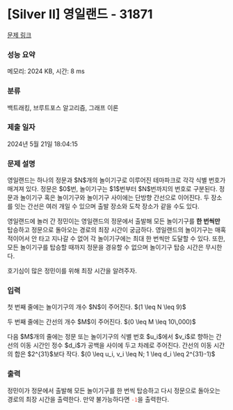 # [Silver II] 영일랜드 - 31871 

[문제 링크](https://www.acmicpc.net/problem/31871) 

### 성능 요약

메모리: 2024 KB, 시간: 8 ms

### 분류

백트래킹, 브루트포스 알고리즘, 그래프 이론

### 제출 일자

2024년 5월 21일 18:04:15

### 문제 설명

<p>영일랜드는 하나의 정문과 $N$개의 놀이기구로 이루어진 테마파크로 각각 식별 번호가 매겨져 있다. 정문은 $0$번, 놀이기구는 $1$번부터 $N$번까지의 번호로 구분된다. 정문과 놀이기구 혹은 놀이기구와 놀이기구 사이에는 단방향 간선으로 이어진다. 두 장소를 잇는 간선은 여러 개일 수 있으며 출발 장소와 도착 장소가 같을 수도 있다.</p>

<p>영일랜드에 놀러 간 정민이는 영일랜드의 정문에서 출발해 모든 놀이기구를 <strong>한 번씩만</strong> 탑승하고 정문으로 돌아오는 경로의 최장 시간이 궁금하다. 영일랜드의 놀이기구는 매혹적이어서 안 타고 지나갈 수 없어 각 놀이기구에는 최대 한 번씩만 도달할 수 있다. 또한, 모든 놀이기구를 탑승할 때까지 정문을 경유할 수 없으며 놀이기구 탑승 시간은 무시한다.</p>

<p>호기심이 많은 정민이를 위해 최장 시간을 알려주자. </p>

### 입력 

 <p>첫 번째 줄에는 놀이기구의 개수 $N$이 주어진다. $(1 \leq N \leq 9)$</p>

<p>두 번째 줄에는 간선의 개수 $M$이 주어진다. $(0 \leq M \leq 10\,000)$</p>

<p>다음 $M$개의 줄에는 정문 또는 놀이기구의 식별 번호 $u_i$에서 $v_i$로 향하는 간선의 이동 시간인 정수 $d_i$가 공백을 사이에 두고 차례로 주어진다. 간선의 이동 시간의 합은 $2^{31}$보다 작다. $(0 \leq u_i, v_i \leq N; 1 \leq d_i \leq 2^{31}-1)$</p>

### 출력 

 <p>정민이가 정문에서 출발해 모든 놀이기구를 한 번씩 탑승하고 다시 정문으로 돌아오는 경로의 최장 시간을 출력한다. 만약 불가능하다면 <span style="color:#e74c3c;"><code>-1</code></span>을 출력한다.</p>

